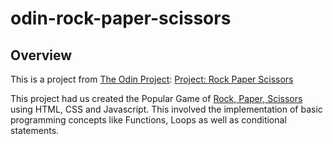 # odin-rock-paper-scissors

## Overview

This is a project from [The Odin Project](https://theodinproject.com): [Project: Rock Paper Scissors](https://www.theodinproject.com/lessons/foundations-rock-paper-scissors)

This project had us created the Popular Game of [Rock, Paper, Scissors](https://www.wikihow.com/Play-Rock,-Paper,-Scissors) using HTML, CSS and Javascript. This involved the implementation of basic programming concepts like Functions, Loops as well as conditional statements.
